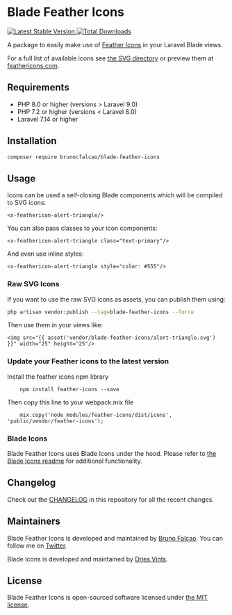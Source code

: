 # Blade Feather Icons

<a href="https://packagist.org/packages/brunocfalcao/blade-feather-icons">
    <img src="https://poser.pugx.org/brunocfalcao/blade-feather-icons/v/stable.svg" alt="Latest Stable Version">
</a>
<a href="https://packagist.org/packages/brunocfalcao/blade-feather-icons">
    <img src="https://poser.pugx.org/brunocfalcao/blade-feather-icons/d/total.svg" alt="Total Downloads">
</a>

A package to easily make use of [Feather Icons](https://github.com/feathericons/feather) in your Laravel Blade views.

For a full list of available icons see [the SVG directory](resources/svg) or preview them at [feathericons.com](https://feathericons.com/).

## Requirements

- PHP 8.0 or higher (versions > Laravel 9.0)
- PHP 7.2 or higher (versions < Laravel 8.0)
- Laravel 7.14 or higher

## Installation

```bash
composer require brunocfalcao/blade-feather-icons
```

## Usage

Icons can be used a self-closing Blade components which will be compiled to SVG icons:

```blade
<x-feathericon-alert-triangle/>
```

You can also pass classes to your icon components:

```blade
<x-feathericon-alert-triangle class="text-primary"/>
```

And even use inline styles:

```blade
<x-feathericon-alert-triangle style="color: #555"/>
```

### Raw SVG Icons

If you want to use the raw SVG icons as assets, you can publish them using:

```bash
php artisan vendor:publish --tag=blade-feather-icons --force
```

Then use them in your views like:

```blade
<img src="{{ asset('vendor/blade-feather-icons/alert-triangle.svg') }}" width="25" height="25"/>
```

### Update your Feather icons to the latest version

Install the feather icons npm library
```
    npm install feather-icons --save
```

Then copy this line to your webpack.mix file
```
    mix.copy('node_modules/feather-icons/dist/icons', 'public/vendor/feather-icons');
```

### Blade Icons

Blade Feather Icons uses Blade Icons under the hood. Please refer to [the Blade Icons readme](https://github.com/blade-ui-kit/blade-icons) for additional functionality.

## Changelog

Check out the [CHANGELOG](CHANGELOG.md) in this repository for all the recent changes.

## Maintainers

Blade Feather Icons is developed and maintained by [Bruno Falcao](https://github.com/brunocfalcao).
You can follow me on [Twitter](https://twitter.com/brunocfalcao).

Blade Icons is developed and maintained by [Dries Vints](https://driesvints.com).

## License

Blade Feather Icons is open-sourced software licensed under [the MIT license](LICENSE.md).
